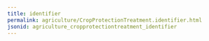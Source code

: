 ```yaml
---
title: identifier
permalink: agriculture/CropProtectionTreatment.identifier.html
jsonid: agriculture_cropprotectiontreatment_identifier
---
```


